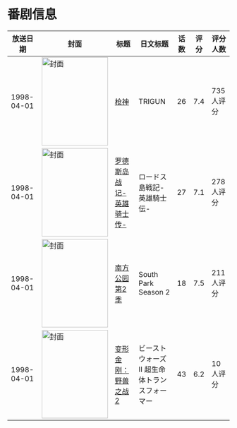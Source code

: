 # 番剧信息

|放送日期|封面|标题|日文标题|话数|评分|评分人数|
|---|---|---|---|---|---|---|
|1998-04-01|<img src="https://lain.bgm.tv/pic/cover/c/42/e9/7159_RmkTk.jpg" alt="封面" style="width:150px;height:200px;object-fit:cover;">|[枪神](https://bangumi.tv/subject/7159)|TRIGUN|26|7.4|735人评分|
|1998-04-01|<img src="https://lain.bgm.tv/pic/cover/c/95/e2/13971_xaBEg.jpg" alt="封面" style="width:150px;height:200px;object-fit:cover;">|[罗德斯岛战记-英雄骑士传-](https://bangumi.tv/subject/13971)|ロードス島戦記-英雄騎士伝-|27|7.1|278人评分|
|1998-04-01|<img src="https://lain.bgm.tv/pic/cover/c/11/78/56239_2O55s.jpg" alt="封面" style="width:150px;height:200px;object-fit:cover;">|[南方公园 第2季](https://bangumi.tv/subject/56239)|South Park Season 2|18|7.5|211人评分|
|1998-04-01|<img src="https://lain.bgm.tv/pic/cover/c/ff/3c/157209_kMuCy.jpg" alt="封面" style="width:150px;height:200px;object-fit:cover;">|[变形金刚：野兽之战2](https://bangumi.tv/subject/157209)|ビーストウォーズII 超生命体トランスフォーマー|43|6.2|10人评分|
